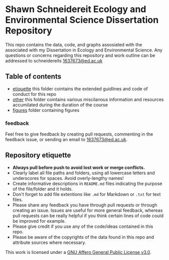 # Shawn Schneidereit Ecology and Environmental Science Dissertation Repository 
This repo contains the data, code, and graphs assosiated with the associated with my Dissertation in Ecology and Environmental Science. Any questions or concerns regarding this repository and work outline can be addressed to
schneidereits 1637673@ed.ac.uk

## Table of contents

- [etiquette](/etiquette) this folder cointains the extended guidlines and code of conduct for this repo
- [other](/other) this folder cointains various miscilanous information and resources accumilated during the duration of the course 
- [figures](/figures) folder containing figures

### feedback
Feel free to give feedback by creating pull requests, commenting in the feedback issue, or sending an email to 1637673@ed.ac.uk.

## Repository etiquette 
- **Always pull before push to avoid lost work or merge conflicts.**
- Clearly label all file paths and folders, using all lowercase letters and underscores for spaces. Avoid overly-lengthy names! 
- Create informative descriptions in `README.md` files indicating the purpose of the file/folder and it holds.
- Don't forget to add file extentions like `.md` for Markdown or `.txt` for text files.
- Please share any feedback you have through pull requests or through creating an issue. Issues are useful for more general feedback, whereas pull requests can be really helpful if you think certain lines of code could be improved for example.
- Please give credit if you use any of the code/ideas contained in this repo.
- Please be aware of the copyrights of the data found in this repo and attribute sources where necessary.

This work is licensed under a [GNU Affero General Public License v3.0](https://choosealicense.com/licenses/agpl-3.0/).
